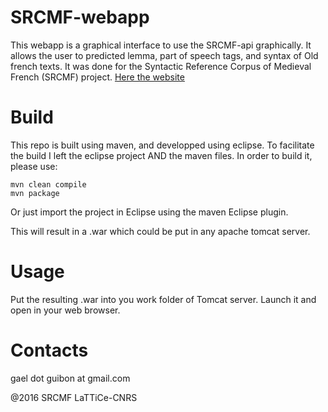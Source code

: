 SRCMF-webapp
===============

This webapp is a graphical interface to use the SRCMF-api graphically. It allows the user to predicted lemma, part of speech tags, and syntax of Old french texts. 
It was done for the Syntactic Reference Corpus of Medieval French (SRCMF) project. [Here the website](http://srcmf.org/ "SRCMF's Homepage")

# Build

This repo is built using maven, and developped using eclipse. To facilitate the build I left the eclipse project AND the maven files. In order to build it, please use:

```
mvn clean compile
mvn package
```

Or just import the project in Eclipse using the maven Eclipse plugin.

This will result in a .war which could be put in any apache tomcat server.

# Usage

Put the resulting .war into you work folder of Tomcat server. Launch it and open in your web browser.

# Contacts

gael dot guibon at gmail.com

@2016 SRCMF LaTTiCe-CNRS
